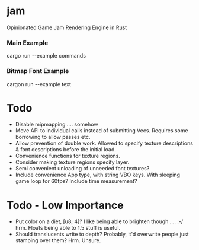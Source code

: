 # jam
Opinionated Game Jam Rendering Engine in Rust

### Main Example

cargo run --example commands

### Bitmap Font Example

cargon run --example text

# Todo
- Disable mipmapping .... somehow
- Move API to individual calls instead of submitting Vecs. Requires some borrowing to allow passes etc.
- Allow prevention of double work. Allowed to specify texture descriptions & font descriptions before the initial load.
- Convenience functions for texture regions.
- Consider making texture regions specify layer.
- Semi convenient unloading of unneeded font textures?
- Include convenience App<State> type, with string VBO keys. With sleeping game loop for 60fps? Include time measurement?
 
# Todo - Low Importance
- Put color on a diet, [u8; 4]? I like being able to brighten though .... :-/ hrm. Floats being able to 1.5 stuff is useful.
- Should translucents write to depth? Probably, it'd overwrite people just stamping over them? Hrm. Unsure.


